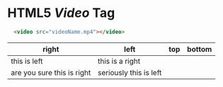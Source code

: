 # HTML5 _Video_ **Tag**

```Html
  <video src="videoName.mp4"></video>
```
right | left | top | bottom
------|------|------|------
this is left | this is a right
are you sure this is right | seriously this is left
